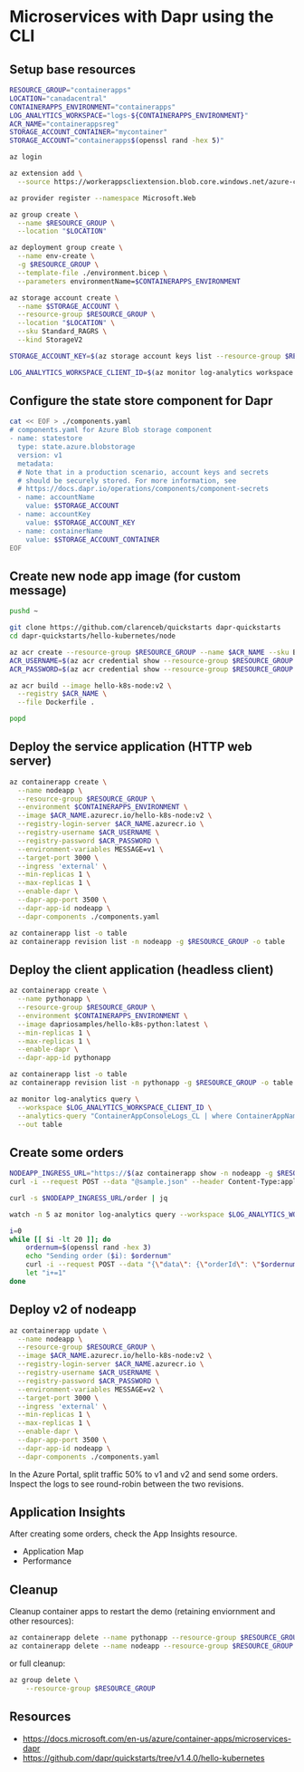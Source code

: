 Microservices with Dapr using the CLI
=====================================

Setup base resources
--------------------

```sh
RESOURCE_GROUP="containerapps"
LOCATION="canadacentral"
CONTAINERAPPS_ENVIRONMENT="containerapps"
LOG_ANALYTICS_WORKSPACE="logs-${CONTAINERAPPS_ENVIRONMENT}"
ACR_NAME="containerappsreg"
STORAGE_ACCOUNT_CONTAINER="mycontainer"
STORAGE_ACCOUNT="containerapps$(openssl rand -hex 5)"

az login

az extension add \
  --source https://workerappscliextension.blob.core.windows.net/azure-cli-extension/containerapp-0.2.0-py2.py3-none-any.whl

az provider register --namespace Microsoft.Web

az group create \
  --name $RESOURCE_GROUP \
  --location "$LOCATION"

az deployment group create \
  --name env-create \
  -g $RESOURCE_GROUP \
  --template-file ./environment.bicep \
  --parameters environmentName=$CONTAINERAPPS_ENVIRONMENT

az storage account create \
  --name $STORAGE_ACCOUNT \
  --resource-group $RESOURCE_GROUP \
  --location "$LOCATION" \
  --sku Standard_RAGRS \
  --kind StorageV2

STORAGE_ACCOUNT_KEY=$(az storage account keys list --resource-group $RESOURCE_GROUP --account-name $STORAGE_ACCOUNT --query '[0].value' --out tsv)

LOG_ANALYTICS_WORKSPACE_CLIENT_ID=$(az monitor log-analytics workspace show --query customerId -g $RESOURCE_GROUP -n $LOG_ANALYTICS_WORKSPACE --out tsv)
```

Configure the state store component for Dapr
--------------------------------------------

```sh
cat << EOF > ./components.yaml
# components.yaml for Azure Blob storage component
- name: statestore
  type: state.azure.blobstorage
  version: v1
  metadata:
  # Note that in a production scenario, account keys and secrets 
  # should be securely stored. For more information, see
  # https://docs.dapr.io/operations/components/component-secrets
  - name: accountName
    value: $STORAGE_ACCOUNT
  - name: accountKey
    value: $STORAGE_ACCOUNT_KEY
  - name: containerName
    value: $STORAGE_ACCOUNT_CONTAINER
EOF
```

Create new node app image (for custom message)
----------------------------------------------

```sh
pushd ~

git clone https://github.com/clarenceb/quickstarts dapr-quickstarts
cd dapr-quickstarts/hello-kubernetes/node

az acr create --resource-group $RESOURCE_GROUP --name $ACR_NAME --sku Basic --admin-enabled true
ACR_USERNAME=$(az acr credential show --resource-group $RESOURCE_GROUP --name $ACR_NAME --query username -o tsv)
ACR_PASSWORD=$(az acr credential show --resource-group $RESOURCE_GROUP --name $ACR_NAME --query passwords[0].value -o tsv)

az acr build --image hello-k8s-node:v2 \
  --registry $ACR_NAME \
  --file Dockerfile .

popd
```

Deploy the service application (HTTP web server)
------------------------------------------------

```sh
az containerapp create \
  --name nodeapp \
  --resource-group $RESOURCE_GROUP \
  --environment $CONTAINERAPPS_ENVIRONMENT \
  --image $ACR_NAME.azurecr.io/hello-k8s-node:v2 \
  --registry-login-server $ACR_NAME.azurecr.io \
  --registry-username $ACR_USERNAME \
  --registry-password $ACR_PASSWORD \
  --environment-variables MESSAGE=v1 \
  --target-port 3000 \
  --ingress 'external' \
  --min-replicas 1 \
  --max-replicas 1 \
  --enable-dapr \
  --dapr-app-port 3500 \
  --dapr-app-id nodeapp \
  --dapr-components ./components.yaml

az containerapp list -o table
az containerapp revision list -n nodeapp -g $RESOURCE_GROUP -o table
```

Deploy the client application (headless client)
-----------------------------------------------

```sh
az containerapp create \
  --name pythonapp \
  --resource-group $RESOURCE_GROUP \
  --environment $CONTAINERAPPS_ENVIRONMENT \
  --image dapriosamples/hello-k8s-python:latest \
  --min-replicas 1 \
  --max-replicas 1 \
  --enable-dapr \
  --dapr-app-id pythonapp

az containerapp list -o table
az containerapp revision list -n pythonapp -g $RESOURCE_GROUP -o table

az monitor log-analytics query \
  --workspace $LOG_ANALYTICS_WORKSPACE_CLIENT_ID \
  --analytics-query "ContainerAppConsoleLogs_CL | where ContainerAppName_s == 'nodeapp' and (Log_s contains 'persisted' or Log_s contains 'order') | where TimeGenerated >= ago(30m) | project ContainerAppName_s, Log_s, TimeGenerated | order by TimeGenerated desc | take 20" \
  --out table
```

Create some orders
------------------

```sh
NODEAPP_INGRESS_URL="https://$(az containerapp show -n nodeapp -g $RESOURCE_GROUP --query configuration.ingress.fqdn -o tsv)"
curl -i --request POST --data "@sample.json" --header Content-Type:application/json $NODEAPP_INGRESS_URL/neworder

curl -s $NODEAPP_INGRESS_URL/order | jq

watch -n 5 az monitor log-analytics query --workspace $LOG_ANALYTICS_WORKSPACE_CLIENT_ID --analytics-query "\"ContainerAppConsoleLogs_CL | where ContainerAppName_s == 'nodeapp' and (Log_s contains 'persisted' or Log_s contains 'order') | where TimeGenerated >= ago(30m) | project ContainerAppName_s, Log_s, TimeGenerated | order by TimeGenerated desc | take 20\"" --out table

i=0
while [[ $i -lt 20 ]]; do
    ordernum=$(openssl rand -hex 3)
    echo "Sending order ($i): $ordernum"
    curl -i --request POST --data "{\"data\": {\"orderId\": \"$ordernum\"}}" --header Content-Type:application/json $NODEAPP_INGRESS_URL/neworder
    let "i+=1"
done
```

Deploy v2 of nodeapp
--------------------

```sh
az containerapp update \
  --name nodeapp \
  --resource-group $RESOURCE_GROUP \
  --image $ACR_NAME.azurecr.io/hello-k8s-node:v2 \
  --registry-login-server $ACR_NAME.azurecr.io \
  --registry-username $ACR_USERNAME \
  --registry-password $ACR_PASSWORD \
  --environment-variables MESSAGE=v2 \
  --target-port 3000 \
  --ingress 'external' \
  --min-replicas 1 \
  --max-replicas 1 \
  --enable-dapr \
  --dapr-app-port 3500 \
  --dapr-app-id nodeapp \
  --dapr-components ./components.yaml
```

In the Azure Portal, split traffic 50% to v1 and v2 and send some orders.
Inspect the logs to see round-robin between the two revisions.

Application Insights
--------------------

After creating some orders, check the App Insights resource.

* Application Map
* Performance

Cleanup
-------

Cleanup container apps to restart the demo (retaining enviornment and other resources):

```sh
az containerapp delete --name pythonapp --resource-group $RESOURCE_GROUP
az containerapp delete --name nodeapp --resource-group $RESOURCE_GROUP
```

or full cleanup:

```sh
az group delete \
    --resource-group $RESOURCE_GROUP
```

Resources
---------

* https://docs.microsoft.com/en-us/azure/container-apps/microservices-dapr
* https://github.com/dapr/quickstarts/tree/v1.4.0/hello-kubernetes
